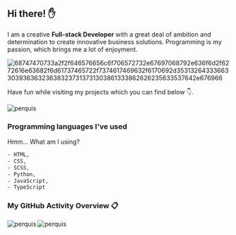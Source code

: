 ## Hi there! :raised_hand:

I am a creative **Full-stack Developer** with a great deal of ambition and determination to create innovative business solutions. Programming is my passion, which brings me a lot of enjoyment.

![68747470733a2f2f646576656c6f706572732e67697068792e636f6d2f6272616e63682f6d61737465722f7374617469632f6170692d35313264333663303936363236383237313731303861333862626235633537642e676966](https://github.com/perquis/perquis/assets/71089523/ef0aa829-4d6e-4fa4-a755-bd5335bf8894)

Have fun while visiting my projects which you can find below :point_down:.
<p align="left"> <img src="https://komarev.com/ghpvc/?username=perquis&label=Profile%20views&color=0e75b6&style=flat" alt="perquis" /> </p>

### Programming languages I've used

Hmm... What am I using?

```sh
- HTML,
- CSS,
- SCSS,
- Python,
- JavaScript,
- TypeScript
```

### My GitHub Activity Overview 📋

<div>
  <img align="left" src="https://github-readme-streak-stats.herokuapp.com/?user=perquis&" alt="perquis" />
  <img align="left" src="https://github-readme-stats.vercel.app/api/top-langs?username=perquis&show_icons=true&locale=en&layout=compact" alt="perquis" />
</div>
